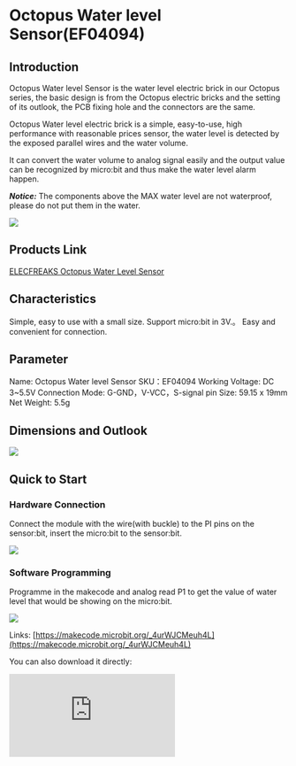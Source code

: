 ﻿# Octopus Water level Sensor(EF04094)

## Introduction

Octopus Water level Sensor is the water level electric brick in our Octopus series, the basic design is from the Octopus electric bricks and the setting of its outlook, the PCB fixing hole and the connectors are the same.

Octopus Water level electric brick is a simple, easy-to-use, high performance with reasonable prices sensor, the water level is detected by the exposed parallel wires and the water volume.

It can convert the water volume to analog signal easily and the output value can be recognized by micro:bit and thus make the water level alarm happen.

***Notice:*** The components above the MAX water level are not waterproof, please do not put them in the water.

![](https://wiki-media-ef.oss-cn-hongkong.aliyuncs.com/docs/microbit/sensor/octopus-sensors/sensor/images/04094_01.jpg)

## Products Link

[ELECFREAKS Octopus Water Level Sensor](https://shop.elecfreaks.com/products/elecfreaks-octopus-water-level-sensor?_pos=1&_sid=e5f961b04&_ss=r)

## Characteristics

 Simple, easy to use with a small size.
 Support micro:bit in 3V.。
 Easy and convenient for connection.

## Parameter

 Name: Octopus Water level Sensor
 SKU：EF04094
 Working Voltage: DC 3~5.5V
 Connection Mode: G-GND，V-VCC，S-signal pin
 Size: 59.15 x 19mm
 Net Weight: 5.5g

## Dimensions and Outlook

![](https://wiki-media-ef.oss-cn-hongkong.aliyuncs.com/docs/microbit/sensor/octopus-sensors/sensor/images/04094_01.png)

## Quick to Start

### Hardware Connection

Connect the module with the wire(with buckle) to the PI pins on the sensor:bit, insert the micro:bit to the sensor:bit.

![](https://wiki-media-ef.oss-cn-hongkong.aliyuncs.com/docs/microbit/sensor/octopus-sensors/sensor/images/04094_02.png)

### Software Programming

Programme in the makecode and analog read P1 to get the value of water level that would be showing on the micro:bit.

![](https://wiki-media-ef.oss-cn-hongkong.aliyuncs.com/i18n/en/docusaurus-plugin-content-docs/current/microbit/sensor/octopus-sensors/sensor/images/04093_03.png)

Links: [https://makecode.microbit.org/_4urWJCMeuh4L](https://makecode.microbit.org/_4urWJCMeuh4L)

You can also download it directly:


<div
    style={{
        position: 'relative',
        paddingBottom: '60%',
        overflow: 'hidden',
    }}
>
    <iframe
        src="https://makecode.microbit.org/_4urWJCMeuh4L"
        frameborder="0"
        sandbox="allow-popups allow-forms allow-scripts allow-same-origin"
        style={{
            position: 'absolute',
            width: '100%',
            height: '100%',
        }}
    />
</div>

### Result

The current value of water level is showing on the micro:bit.

## FAQ
